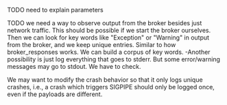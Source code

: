 TODO need to explain parameters

TODO we need a way to observe output from the broker besides just network traffic. This should be possible if we start the broker ourselves. Then we can look for key words like "Exception" or "Warning" in output from the broker, and we keep unique entries. Similar to how broker_responses works. We can build a corpus of key words.
    -Another possibility is just log everything that goes to stderr. But some error/warning messages may go to stdout. We have to check.

We may want to modify the crash behavior so that it only logs unique crashes, i.e., a crash which triggers SIGPIPE should only be logged once, even if the payloads are different.